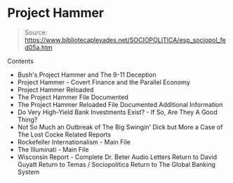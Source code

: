 # Project Hammer

> Source: https://www.bibliotecapleyades.net/SOCIOPOLITICA/esp_sociopol_fed05a.htm

Contents
- Bush's Project Hammer and The 9-11 Deception
- Project Hammer - Covert Finance and the Parallel Economy
- Project Hammer Reloaded
- The Project Hammer File Documented
- The Project Hammer Reloaded File Documented
Additional Information
- Do Very High-Yield Bank Investments Exist? - If So, Are They A Good Thing?
- Not So Much an Outbreak of The Big Swingin' Dick but More a Case of The Lost Cocke
Related Reports
- Rockefeller Internationalism - Main File
- The Illuminati - Main File
- Wisconsin Report - Complete Dr. Beter Audio Letters
Return to David Guyatt
Return to Temas / Sociopolitica
Return to The Global Banking System
